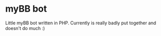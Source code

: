 myBB bot
================

Little myBB bot written in PHP. Currently is really badly put together and doesn't do much :)
